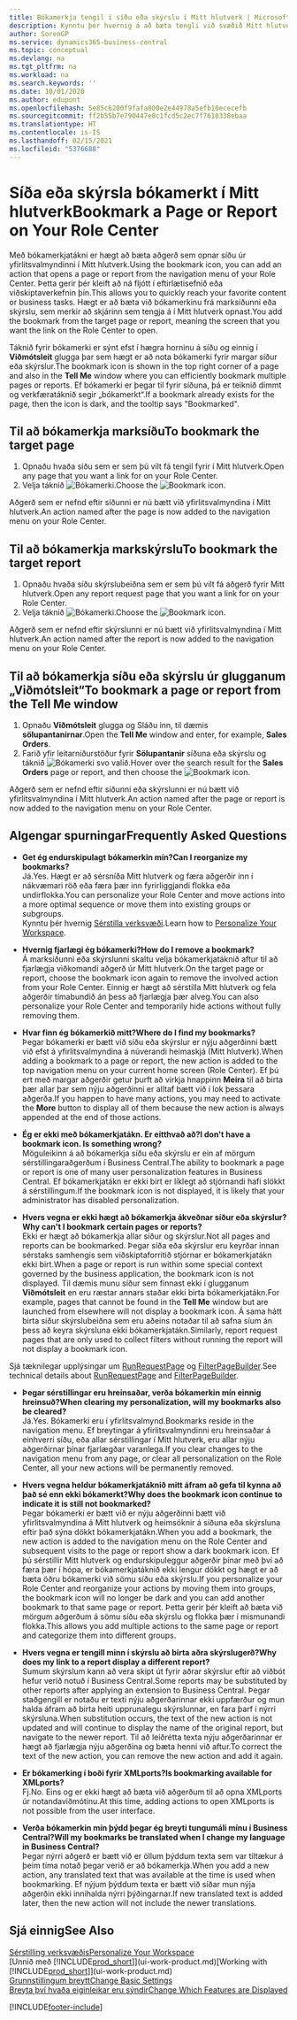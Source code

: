```yaml
---
title: Bókamerkja tengil í síðu eða skýrslu í Mitt hlutverk | Microsoft Docs
description: Kynntu þér hvernig á að bæta tengli við svæðið Mitt hlutverk.
author: SorenGP
ms.service: dynamics365-business-central
ms.topic: conceptual
ms.devlang: na
ms.tgt_pltfrm: na
ms.workload: na
ms.search.keywords: ''
ms.date: 10/01/2020
ms.author: edupont
ms.openlocfilehash: 5e85c6200f9fafa800e2e44978a5efb10ececefb
ms.sourcegitcommit: ff2b55b7e790447e0c1fcd5c2ec7f7610338ebaa
ms.translationtype: HT
ms.contentlocale: is-IS
ms.lasthandoff: 02/15/2021
ms.locfileid: "5376688"
---
```

# <a name="bookmark-a-page-or-report-on-your-role-center"></a><span data-ttu-id="3fb90-103">Síða eða skýrsla bókamerkt í Mitt hlutverk</span><span class="sxs-lookup"><span data-stu-id="3fb90-103">Bookmark a Page or Report on Your Role Center</span></span>
<span data-ttu-id="3fb90-104">Með bókamerkjatákni er hægt að bæta aðgerð sem opnar síðu úr yfirlitsvalmyndinni í Mitt hlutverk.</span><span class="sxs-lookup"><span data-stu-id="3fb90-104">Using the bookmark icon, you can add an action that opens a page or report from the navigation menu of your Role Center.</span></span> <span data-ttu-id="3fb90-105">Þetta gerir þér kleift að ná fljótt í eftirlætisefnið eða viðskiptaverkefnin þín.</span><span class="sxs-lookup"><span data-stu-id="3fb90-105">This allows you to quickly reach your favorite content or business tasks.</span></span> <span data-ttu-id="3fb90-106">Hægt er að bæta við bókamerkinu frá marksíðunni eða skýrslu, sem merkir að skjárinn sem tengja á í Mitt hlutverk opnast.</span><span class="sxs-lookup"><span data-stu-id="3fb90-106">You add the bookmark from the target page or report, meaning the screen that you want the link on the Role Center to open.</span></span>

<span data-ttu-id="3fb90-107">Táknið fyrir bókamerki er sýnt efst í hægra horninu á síðu og einnig í **Viðmótsleit** glugga þar sem hægt er að nota bókamerki fyrir margar síður eða skýrslur.</span><span class="sxs-lookup"><span data-stu-id="3fb90-107">The bookmark icon is shown in the top right corner of a page and also in the **Tell Me** window where you can efficiently bookmark multiple pages or reports.</span></span> <span data-ttu-id="3fb90-108">Ef bókamerki er þegar til fyrir síðuna, þá er teiknið dimmt og verkfæratáknið segir „bókamerkt“.</span><span class="sxs-lookup"><span data-stu-id="3fb90-108">If a bookmark already exists for the page, then the icon is dark, and the tooltip says "Bookmarked".</span></span>

## <a name="to-bookmark-the-target-page"></a><span data-ttu-id="3fb90-109">Til að bókamerkja marksíðu</span><span class="sxs-lookup"><span data-stu-id="3fb90-109">To bookmark the target page</span></span>
1. <span data-ttu-id="3fb90-110">Opnaðu hvaða síðu sem er sem þú vilt fá tengil fyrir í Mitt hlutverk.</span><span class="sxs-lookup"><span data-stu-id="3fb90-110">Open any page that you want a link for on your Role Center.</span></span>
2. <span data-ttu-id="3fb90-111">Velja táknið ![Bókamerki](media/ui_bookmark_icon.png "Bókamerki").</span><span class="sxs-lookup"><span data-stu-id="3fb90-111">Choose the ![Bookmark](media/ui_bookmark_icon.png "Bookmark") icon.</span></span>

<span data-ttu-id="3fb90-112">Aðgerð sem er nefnd eftir síðunni er nú bætt við yfirlitsvalmyndina í Mitt hlutverk.</span><span class="sxs-lookup"><span data-stu-id="3fb90-112">An action named after the page is now added to the navigation menu on your Role Center.</span></span>

## <a name="to-bookmark-the-target-report"></a><span data-ttu-id="3fb90-113">Til að bókamerkja markskýrslu</span><span class="sxs-lookup"><span data-stu-id="3fb90-113">To bookmark the target report</span></span>
1. <span data-ttu-id="3fb90-114">Opnaðu hvaða síðu skýrslubeiðna sem er sem þú vilt fá aðgerð fyrir Mitt hlutverk.</span><span class="sxs-lookup"><span data-stu-id="3fb90-114">Open any report request page that you want a link for on your Role Center.</span></span>
2. <span data-ttu-id="3fb90-115">Velja táknið ![Bókamerki](media/ui_bookmark_icon.png "Bókamerki").</span><span class="sxs-lookup"><span data-stu-id="3fb90-115">Choose the ![Bookmark](media/ui_bookmark_icon.png "Bookmark") icon.</span></span>

<span data-ttu-id="3fb90-116">Aðgerð sem er nefnd eftir skýrslunni er nú bætt við yfirlitsvalmyndina í Mitt hlutverk.</span><span class="sxs-lookup"><span data-stu-id="3fb90-116">An action named after the report is now added to the navigation menu on your Role Center.</span></span>

## <a name="to-bookmark-a-page-or-report-from-the-tell-me-window"></a><span data-ttu-id="3fb90-117">Til að bókamerkja síðu eða skýrslu úr glugganum „Viðmótsleit“</span><span class="sxs-lookup"><span data-stu-id="3fb90-117">To bookmark a page or report from the Tell Me window</span></span>
1. <span data-ttu-id="3fb90-118">Opnaðu **Viðmótsleit** glugga og Sláðu inn, til dæmis **sölupantanirnar**.</span><span class="sxs-lookup"><span data-stu-id="3fb90-118">Open the **Tell Me** window and enter, for example, **Sales Orders**.</span></span>
2. <span data-ttu-id="3fb90-119">Farið yfir leitarniðurstöður fyrir **Sölupantanir** síðuna eða skýrslu og táknið ![Bókamerki](media/ui_bookmark_icon.png "Bókamerki") svo valið.</span><span class="sxs-lookup"><span data-stu-id="3fb90-119">Hover over the search result for the **Sales Orders** page or report, and then choose the ![Bookmark](media/ui_bookmark_icon.png "Bookmark") icon.</span></span>

<span data-ttu-id="3fb90-120">Aðgerð sem er nefnd eftir síðunni eða skýrslunni er nú bætt við yfirlitsvalmyndina í Mitt hlutverk.</span><span class="sxs-lookup"><span data-stu-id="3fb90-120">An action named after the page or report is now added to the navigation menu on your Role Center.</span></span>


## <a name="frequently-asked-questions"></a><span data-ttu-id="3fb90-121">Algengar spurningar</span><span class="sxs-lookup"><span data-stu-id="3fb90-121">Frequently Asked Questions</span></span>  

- <span data-ttu-id="3fb90-122">**Get ég endurskipulagt bókamerkin mín?**</span><span class="sxs-lookup"><span data-stu-id="3fb90-122">**Can I reorganize my bookmarks?**</span></span>  
<span data-ttu-id="3fb90-123">Já.</span><span class="sxs-lookup"><span data-stu-id="3fb90-123">Yes.</span></span> <span data-ttu-id="3fb90-124">Hægt er að sérsníða Mitt hlutverk og færa aðgerðir inn í nákvæmari röð eða færa þær inn fyrirliggjandi flokka eða undirflokka.</span><span class="sxs-lookup"><span data-stu-id="3fb90-124">You can personalize your Role Center and move actions into a more optimal sequence or move them into existing groups or subgroups.</span></span>  
<span data-ttu-id="3fb90-125">Kynntu þér hvernig [Sérstilla verksvæði](ui-personalization-user.md).</span><span class="sxs-lookup"><span data-stu-id="3fb90-125">Learn how to [Personalize Your Workspace](ui-personalization-user.md).</span></span>

- <span data-ttu-id="3fb90-126">**Hvernig fjarlægi ég bókamerki?**</span><span class="sxs-lookup"><span data-stu-id="3fb90-126">**How do I remove a bookmark?**</span></span>  
<span data-ttu-id="3fb90-127">Á marksíðunni eða skýrslunni skaltu velja bókamerkjatáknið aftur til að fjarlægja viðkomandi aðgerð úr Mitt hlutverk.</span><span class="sxs-lookup"><span data-stu-id="3fb90-127">On the target page or report, choose the bookmark icon again to remove the involved action from your Role Center.</span></span> <span data-ttu-id="3fb90-128">Einnig er hægt að sérstilla Mitt hlutverk og fela aðgerðir tímabundið án þess að fjarlægja þær alveg.</span><span class="sxs-lookup"><span data-stu-id="3fb90-128">You can also personalize your Role Center and temporarily hide actions without fully removing them.</span></span>

- <span data-ttu-id="3fb90-129">**Hvar finn ég bókamerkið mitt?**</span><span class="sxs-lookup"><span data-stu-id="3fb90-129">**Where do I find my bookmarks?**</span></span>  
<span data-ttu-id="3fb90-130">Þegar bókamerki er bætt við síðu eða skýrslur er nýju aðgerðinni bætt við efst á yfirlitsvalmyndina á núverandi heimaskjá (Mitt hlutverk).</span><span class="sxs-lookup"><span data-stu-id="3fb90-130">When adding a bookmark to a page or report, the new action is added to the top navigation menu on your current home screen (Role Center).</span></span> <span data-ttu-id="3fb90-131">Ef þú ert með margar aðgerðir getur þurft að virkja hnappinn **Meira** til að birta þær allar þar sem nýju aðgerðinni er alltaf bætt við í lok þessara aðgerða.</span><span class="sxs-lookup"><span data-stu-id="3fb90-131">If you happen to have many actions, you may need to activate the **More** button to display all of them because the new action is always appended at the end of those actions.</span></span>
<!-- Should we add a screenshot here? -->

- <span data-ttu-id="3fb90-132">**Ég er ekki með bókamerkjatákn. Er eitthvað að?**</span><span class="sxs-lookup"><span data-stu-id="3fb90-132">**I don't have a bookmark icon. Is something wrong?**</span></span>  
<span data-ttu-id="3fb90-133">Möguleikinn á að bókamerkja síðu eða skýrslu er ein af mörgum sérstillingaraðgerðum í Business Central.</span><span class="sxs-lookup"><span data-stu-id="3fb90-133">The ability to bookmark a page or report is one of many user personalization features in Business Central.</span></span> <span data-ttu-id="3fb90-134">Ef bókamerkjatákn er ekki birt er líklegt að stjórnandi hafi slökkt á sérstillingum.</span><span class="sxs-lookup"><span data-stu-id="3fb90-134">If the bookmark icon is not displayed, it is likely that your administrator has disabled personalization.</span></span>

- <span data-ttu-id="3fb90-135">**Hvers vegna er ekki hægt að bókamerkja ákveðnar síður eða skýrslur?**</span><span class="sxs-lookup"><span data-stu-id="3fb90-135">**Why can't I bookmark certain pages or reports?**</span></span>  
<span data-ttu-id="3fb90-136">Ekki er hægt að bókamerkja allar síður og skýrslur.</span><span class="sxs-lookup"><span data-stu-id="3fb90-136">Not all pages and reports can be bookmarked.</span></span> <span data-ttu-id="3fb90-137">Þegar síða eða skýrslur eru keyrðar innan sérstaks samhengis sem viðskiptaforritið stjórnar er bókamerkjatákn ekki birt.</span><span class="sxs-lookup"><span data-stu-id="3fb90-137">When a page or report is run within some special context governed by the business application, the bookmark icon is not displayed.</span></span> <span data-ttu-id="3fb90-138">Til dæmis munu síður sem finnast ekki í glugganum **Viðmótsleit** en eru ræstar annars staðar ekki birta bókamerkjatákn.</span><span class="sxs-lookup"><span data-stu-id="3fb90-138">For example, pages that cannot be found in the **Tell Me** window but are launched from elsewhere will not display a bookmark icon.</span></span> <span data-ttu-id="3fb90-139">Á sama hátt birta síður skýrslubeiðna sem eru aðeins notaðar til að safna síum án þess að keyra skýrsluna ekki bókamerkjatákn.</span><span class="sxs-lookup"><span data-stu-id="3fb90-139">Similarly, report request pages that are only used to collect filters without running the report will not display a bookmark icon.</span></span>

<span data-ttu-id="3fb90-140">Sjá tæknilegar upplýsingar um [RunRequestPage](https://docs.microsoft.com/dynamics365/business-central/dev-itpro/developer/methods-auto/report/reportinstance-runrequestpage-method) og [FilterPageBuilder](https://docs.microsoft.com/dynamics365/business-central/dev-itpro/developer/methods-auto/filterpagebuilder/filterpagebuilder-data-type).</span><span class="sxs-lookup"><span data-stu-id="3fb90-140">See technical details about [RunRequestPage](https://docs.microsoft.com/dynamics365/business-central/dev-itpro/developer/methods-auto/report/reportinstance-runrequestpage-method) and [FilterPageBuilder](https://docs.microsoft.com/dynamics365/business-central/dev-itpro/developer/methods-auto/filterpagebuilder/filterpagebuilder-data-type).</span></span>

- <span data-ttu-id="3fb90-141">**Þegar sérstillingar eru hreinsaðar, verða bókamerkin mín einnig hreinsuð?**</span><span class="sxs-lookup"><span data-stu-id="3fb90-141">**When clearing my personalization, will my bookmarks also be cleared?**</span></span>  
<span data-ttu-id="3fb90-142">Já.</span><span class="sxs-lookup"><span data-stu-id="3fb90-142">Yes.</span></span> <span data-ttu-id="3fb90-143">Bókamerki eru í yfirlitsvalmynd.</span><span class="sxs-lookup"><span data-stu-id="3fb90-143">Bookmarks reside in the navigation menu.</span></span> <span data-ttu-id="3fb90-144">Ef breytingar á yfirlitsvalmyndinni eru hreinsaðar á einhverri síðu, eða allar sérstillingar í Mitt hlutverk, eru allar nýju aðgerðirnar þínar fjarlægðar varanlega.</span><span class="sxs-lookup"><span data-stu-id="3fb90-144">If you clear changes to the navigation menu from any page, or clear all personalization on the Role Center, all your new actions will be permanently removed.</span></span>

- <span data-ttu-id="3fb90-145">**Hvers vegna heldur bókamerkjatáknið mitt áfram að gefa til kynna að það sé enn ekki bókamerkt?**</span><span class="sxs-lookup"><span data-stu-id="3fb90-145">**Why does the bookmark icon continue to indicate it is still not bookmarked?**</span></span>  
<span data-ttu-id="3fb90-146">Þegar bókamerki er bætt við er nýju aðgerðinni bætt við yfirlitsvalmyndina á Mitt hlutverk og heimsóknir á síðuna eða skýrsluna eftir það sýna dökkt bókamerkjatákn.</span><span class="sxs-lookup"><span data-stu-id="3fb90-146">When you add a bookmark, the new action is added to the navigation menu on the Role Center and subsequent visits to the page or report show a dark bookmark icon.</span></span> <span data-ttu-id="3fb90-147">Ef þú sérstillir Mitt hlutverk og endurskipuleggur aðgerðir þínar með því að færa þær í hópa, er bókamerkjatáknið ekki lengur dökkt og hægt er að bæta öðru bókamerki við sömu síðu eða skýrslu.</span><span class="sxs-lookup"><span data-stu-id="3fb90-147">If you personalize your Role Center and reorganize your actions by moving them into groups, the bookmark icon will no longer be dark and you can add another bookmark to that same page or report.</span></span> <span data-ttu-id="3fb90-148">Þetta gerir þér kleift að bæta við mörgum aðgerðum á sömu síðu eða skýrslu og flokka þær í mismunandi flokka.</span><span class="sxs-lookup"><span data-stu-id="3fb90-148">This allows you add multiple actions to the same page or report and categorize them into different groups.</span></span>

- <span data-ttu-id="3fb90-149">**Hvers vegna er tengill minn í skýrslu að birta aðra skýrslugerð?**</span><span class="sxs-lookup"><span data-stu-id="3fb90-149">**Why does my link to a report display a different report?**</span></span>  
<span data-ttu-id="3fb90-150">Sumum skýrslum kann að vera skipt út fyrir aðrar skýrslur eftir að viðbót hefur verið notuð í Business Central.</span><span class="sxs-lookup"><span data-stu-id="3fb90-150">Some reports may be substituted by other reports after applying an extension to Business Central.</span></span> <span data-ttu-id="3fb90-151">Þegar staðgengill er notaðu er texti nýju aðgerðarinnar ekki uppfærður og mun halda áfram að birta heiti upprunalegu skýrslunnar, en fara þarf í nýrri skýrsluna.</span><span class="sxs-lookup"><span data-stu-id="3fb90-151">When substitution occurs, the text of the new action is not updated and will continue to display the name of the original report, but navigate to the newer report.</span></span> <span data-ttu-id="3fb90-152">Til að leiðrétta texta nýju aðgerðarinnar er hægt að fjarlægja nýju aðgerðina og bæta henni við aftur.</span><span class="sxs-lookup"><span data-stu-id="3fb90-152">To correct the text of the new action, you can remove the new action and add it again.</span></span>
<!-- For more information on report substitution, see this link UNAVAILABLE AT THIS TIME -->

- <span data-ttu-id="3fb90-153">**Er bókamerking í boði fyrir XMLports?**</span><span class="sxs-lookup"><span data-stu-id="3fb90-153">**Is bookmarking available for XMLports?**</span></span>  
<span data-ttu-id="3fb90-154">Fj.</span><span class="sxs-lookup"><span data-stu-id="3fb90-154">No.</span></span> <span data-ttu-id="3fb90-155">Eins og er ekki hægt að bæta við aðgerðum til að opna XMLports úr notandaviðmótinu.</span><span class="sxs-lookup"><span data-stu-id="3fb90-155">At this time, adding actions to open XMLports is not possible from the user interface.</span></span>

- <span data-ttu-id="3fb90-156">**Verða bókamerkin mín þýdd þegar ég breyti tungumáli mínu í Business Central?**</span><span class="sxs-lookup"><span data-stu-id="3fb90-156">**Will my bookmarks be translated when I change my language in Business Central?**</span></span>  
<span data-ttu-id="3fb90-157">Þegar nýrri aðgerð er bætt við er öllum þýddum texta sem var tiltækur á þeim tíma notað þegar verið er að bókamerkja.</span><span class="sxs-lookup"><span data-stu-id="3fb90-157">When you add a new action, any translated text that was available at the time is used when bookmarking.</span></span> <span data-ttu-id="3fb90-158">Ef nýjum þýddum texta er bætt við síðar mun nýja aðgerðin ekki innihalda nýrri þýðingarnar.</span><span class="sxs-lookup"><span data-stu-id="3fb90-158">If new translated text is added later, then the new action will not include the newer translations.</span></span>


## <a name="see-also"></a><span data-ttu-id="3fb90-159">Sjá einnig</span><span class="sxs-lookup"><span data-stu-id="3fb90-159">See Also</span></span>
[<span data-ttu-id="3fb90-160">Sérstilling verksvæðis</span><span class="sxs-lookup"><span data-stu-id="3fb90-160">Personalize Your Workspace</span></span>](ui-personalization-user.md)  
<span data-ttu-id="3fb90-161">[Unnið með [!INCLUDE[prod_short](includes/prod_short.md)]](ui-work-product.md)</span><span class="sxs-lookup"><span data-stu-id="3fb90-161">[Working with [!INCLUDE[prod_short](includes/prod_short.md)]](ui-work-product.md)</span></span>  
[<span data-ttu-id="3fb90-162">Grunnstillingum breytt</span><span class="sxs-lookup"><span data-stu-id="3fb90-162">Change Basic Settings</span></span>](ui-change-basic-settings.md)  
[<span data-ttu-id="3fb90-163">Breyta því hvaða eiginleikar eru sýndir</span><span class="sxs-lookup"><span data-stu-id="3fb90-163">Change Which Features are Displayed</span></span>](ui-experiences.md)  


[!INCLUDE[footer-include](includes/footer-banner.md)]